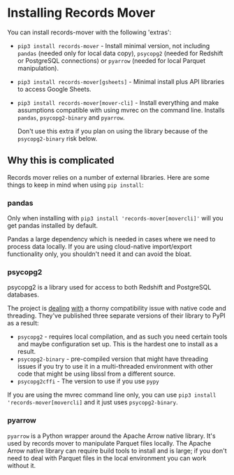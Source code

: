 # Installing Records Mover

You can install records-mover with the following 'extras':

* `pip3 install records-mover` - Install minimal version, not
  including `pandas` (needed only for local data copy), `psycopg2`
  (needed for Redshift or PostgreSQL connections) or `pyarrow` (needed
  for local Parquet manipulation).
* `pip3 install records-mover[gsheets]` - Minimal install plus API
  libraries to access Google Sheets.
* `pip3 install records-mover[mover-cli]` - Install everything and
  make assumptions compatible with using mvrec on the command line.
  Installs `pandas`, `psycopg2-binary` and `pyarrow`.

  Don't use this extra if you plan on using the library because of the
  `psycopg2-binary` risk below.

## Why this is complicated

Records mover relies on a number of external libraries.  Here are some
things to keep in mind when using `pip install`:

### pandas

Only when installing with `pip3 install 'records-mover[movercli]'`
will you get pandas installed by default.

Pandas a large dependency which is needed in cases where we need to
process data locally.  If you are using cloud-native import/export
functionality only, you shouldn't need it and can avoid the bloat.

### psycopg2

psycopg2 is a library used for access to both Redshift and PostgreSQL databases.

The project is
[dealing](https://www.postgresql.org/message-id/CA%2Bmi_8bd6kJHLTGkuyHSnqcgDrJ1uHgQWvXCKQFD3tPQBUa2Bw%40mail.gmail.com)
[with](https://www.psycopg.org/articles/2018/02/08/psycopg-274-released/)
a thorny compatibility issue with native code and threading.  They've
published three separate versions of their library to PyPI as a
result:

* `psycopg2` - requires local compilation, and as such you need certain
  tools and maybe configuration set up.  This is the hardest one to
  install as a result.
* `psycopg2-binary` - pre-compiled version that might have threading
  issues if you try to use it in a multi-threaded environment with
  other code that might be using libssl from a different source.
* `psycopg2cffi` - The version to use if you use `pypy`

If you are using the mvrec command line only, you can use `pip3
install 'records-mover[movercli]` and it just uses `psycopg2-binary`.

### pyarrow

`pyarrow` is a Python wrapper around the Apache Arrow native library.
It's used by records mover to manipulate Parquet files locally.  The
Apache Arrow native library can require build tools to install and is
large; if you don't need to deal with Parquet files in the local
environment you can work without it.
